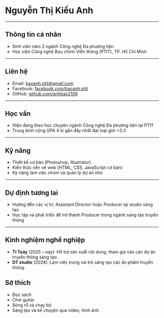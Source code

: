 # Nguyễn Thị Kiều Anh

---

## Thông tin cá nhân
- Sinh viên năm 2 ngành Công nghệ Đa phương tiện  
- Học viện Công nghệ Bưu chính Viễn thông (PTIT), TP. Hồ Chí Minh  
 

---

## Liên hệ
- Email: baoanh.ptit@gmail.com  
- Facebook: [facebook.com/baoanh.ptit](https://facebook.com/baoanh.ptit)  
- GitHub: [github.com/anhbao2108](https://github.com/anhbao2108)  

---

## Học vấn
- Hiện đang theo học chuyên ngành Công nghệ Đa phương tiện tại PTIT   
- Trung bình cộng GPA 4 kì gần đây nhất đạt loại giỏi >3.3

---

## Kỹ năng
- Thiết kế cơ bản (Photoshop, Illustrator)  
- Kiến thức nền về web (HTML, CSS, JavaScript cơ bản)  
- Kỹ năng làm việc nhóm và quản lý dự án nhỏ  

---

## Dự định tương lai
- Hướng đến các vị trí: Assistant Director hoặc Producer tại studio sáng tạo  
- Học tập và phát triển để trở thành Producer trong ngành sáng tạo truyền thông  
---

## Kinh nghiệm nghề nghiệp
- **Tí Toáy** (2025 – nay): Hỗ trợ sản xuất nội dung, tham gia vào các dự án truyền thông sáng tạo.  
- **DT studio** (2024): Làm việc trong vai trò sáng tạo các ấn phẩm truyền thông.

## Sở thích
- Đọc sách  
- Chơi guitar  
- Bóng rổ và chạy bộ  
- Sáng tạo và kể chuyện qua video, hình ảnh  
